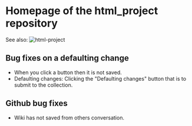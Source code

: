 # Homepage of the html_project repository
See also: ![html-project](https://github.com/zixuan75/html_project)
## Bug fixes on a defaulting change
 - When you click a button then it is not saved.
 - Defaulting changes: Clicking the "Defaulting changes" button that is to submit to the collection.
## Github bug fixes
 - Wiki has not saved from others conversation.
